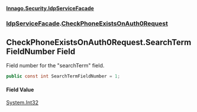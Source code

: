 #### [Innago\.Security\.IdpServiceFacade](../../index.md 'index')
### [IdpServiceFacade](../index.md 'IdpServiceFacade').[CheckPhoneExistsOnAuth0Request](index.md 'IdpServiceFacade\.CheckPhoneExistsOnAuth0Request')

## CheckPhoneExistsOnAuth0Request\.SearchTermFieldNumber Field

Field number for the "searchTerm" field\.

```csharp
public const int SearchTermFieldNumber = 1;
```

#### Field Value
[System\.Int32](https://learn.microsoft.com/en-us/dotnet/api/system.int32 'System\.Int32')